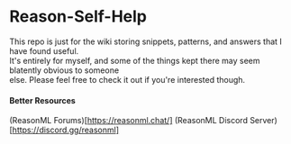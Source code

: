 # Reason-Self-Help

This repo is just for the wiki storing snippets, patterns, and answers that I have found useful.  
It's entirely for myself, and some of the things kept there may seem blatently obvious to someone  
else. Please feel free to check it out if you're interested though.

#### Better Resources
(ReasonML Forums)[https://reasonml.chat/]
(ReasonML Discord Server)[https://discord.gg/reasonml]
